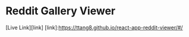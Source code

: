 # Reddit Gallery Viewer
[Live Link][link]
[link]:https://ttang8.github.io/react-app-reddit-viewer/#/
